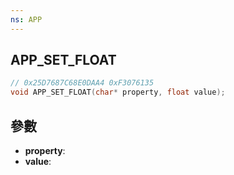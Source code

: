 ```yaml
---
ns: APP
---
```

## APP_SET_FLOAT

```c
// 0x25D7687C68E0DAA4 0xF3076135
void APP_SET_FLOAT(char* property, float value);
```


## 參數
* **property**: 
* **value**: 

